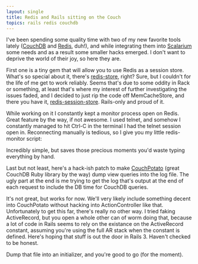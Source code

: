 ```yaml
---
layout: single
title: Redis and Rails sitting on the Couch
topics: rails redis couchdb
---
```

I've been spending some quality time with two of my new favorite tools lately ([CouchDB](http://couchdb.apache.org/) and [Redis](http://code.google.com/p/redis), duh!), and while integrating them into [Scalarium](http://scalarium.com) some needs and as a result some smaller hacks emerged. I don't want to deprive the world of their joy, so here they are.

First one is a tiny gem that will allow you to use Redis as a session store. What's so special about it, there's [redis-store](http://github.com/jodosha/redis-store), right? Sure, but I couldn't for the life of me get to work reliably. Seems that's due to some oddity in Rack or something, at least that's where my interest of further investigating the issues faded, and I decided to just rip the code off MemCacheStore, and there you have it, [redis-session-store](http://github.com/mattmatt/redis-session-store). Rails-only and proud of it.

While working on it I constantly kept a monitor process open on Redis. Great feature by the way, if not awesome. I used telnet, and somehow I constantly managed to hit Ctrl-C in the terminal I had the telnet session open in. Reconnecting manually is tedious, so I give you my little redis-monitor script:

<script src="http://gist.github.com/267149.js?file=redis-monitor.rb"></script>

Incredibly simple, but saves those precious moments you'd waste typing everything by hand.

Last but not least, here's a hack-ish patch to make [CouchPotato](http://github.com/langalex/couch_potato/) (great CouchDB Ruby library by the way) dump view queries into the log file. The ugly part at the end is me trying to get the log that's output at the end of each request to include the DB time for CouchDB queries.

<script src="http://gist.github.com/272912.js?file=snippet.rb"></script>

It's not great, but works for now. We'll very likely include something decent into CouchPotato without hacking into ActionController like that. Unfortunately to get this far, there's really no other way. I tried faking ActiveRecord, but you open a whole other can of worm doing that, because a lot of code in Rails seems to rely on the existance on the ActiveRecord constant, assuming you're using the full AR stack when the constant is defined. Here's hoping that stuff is out the door in Rails 3. Haven't checked to be honest.

Dump that file into an initializer, and you're good to go (for the moment). 